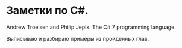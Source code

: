 # Заметки по C#. 
Andrew Troelsen and Philip Jepix. The C# 7 programming language.

Выписываю и разбираю примеры из пройденных глав.
